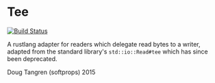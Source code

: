 # Tee

[![Build Status](https://travis-ci.org/softprops/tee.svg)](https://travis-ci.org/softprops/tee)

A rustlang adapter for readers which delegate read bytes to a writer, adapted from the standard library's `std::io::Read#tee` which has since been deprecated.

Doug Tangren (softprops) 2015
